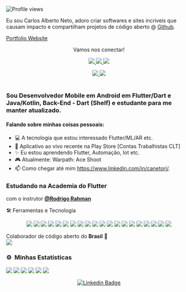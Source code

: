 <link rel="stylesheet" href="../css/social-circles.min.css">
<p align="left"> <img src="https://komarev.com/ghpvc/?username=caneto&color=lightgrey&style=flat" alt="Profile views" /> </p>

<p>Eu sou Carlos Alberto Neto, adoro criar softwares e sites incríveis que causam impacto e compartilham projetos de código aberto @ <a href="https://github.com/caneto">Github</a>.</p>

<p><a href="http://caneto.github.io/">Portfolio Website</a></p>
<p align="center">Vamos nos conectar!</p>
<p align="center">
<a href="https://www.facebook.com/carlos.albertoneto.75">
    <img src="https://img.shields.io/badge/Facebook-1877F2?style=for-the-badge&logo=facebook&logoColor=white" />
</a>
<a href="https://twitter.com/caneto/">
    <img src="https://img.shields.io/badge/Twitter-1DA1F2?style=for-the-badge&logo=twitter&logoColor=white" />
</a>
<a href="https://caneto.github.io/">
    <img src="https://img.shields.io/badge/Portfolio-12100E?style=for-the-badge&logo=medium&logoColor=white" />
</a>
<!--<a href="https://stackoverflow.com/users/12297382/zunairpervaiz">
    <img src="https://img.shields.io/badge/Stack_Overflow-FE7A16?style=for-the-badge&logo=stack-overflow&logoColor=white" />
</a>-->
 </p>

 <div align="center">
   <a  href ="mailto://caneto@gmail.com"><img src="https://img.shields.io/badge/Gmail-D14836?style=for-the-badge&logo=gmail&logoColor=white"</a> 
    <a target="_blank" href="https://github.com/caneto/caneto/blob/main/CurriculumCarlosAlbertoNeto.pdf">
    <img src="https://img.shields.io/badge/curriculum-c?style=for-the-badge&logo=adobe-acrobat-reader&logoColor=white&color=BD0807"/>
  </a>
  </br>
  </br>
</div>

### Sou Desenvolvedor Mobile em Android em Flutter/Dart e Java/Kotlin, Back-End - Dart (Shelf) e estudante para me manter atualizado.

#### Falando sobre minhas coisas pessoais:
- 💻 A tecnologia que estou interessado Flutter/ML/AR etc.
- 📱 Aplicativo ao vivo recente na Play Store [Contas Trabalhistas CLT]
- ✨ Eu estou aprendendo Flutter, Automação, Iot etc.
- 🎮 Atualmente: Warpath: Ace Shoot
- 📫 Como chegar até mim https://www.linkedin.com/in/canetorj/.

### Estudando na Academia do Flutter 

 com o instrutor **[@Rodrigo Rahman](https://br.linkedin.com/in/rodrigo-rahman)**


<!--
**caneto/caneto** is a ✨ _special_ ✨ repository because its `README.md` (this file) appears on your GitHub profile.

Here are some ideas to get you started:

- 🔭 I’m currently working on ...
- 🌱 I’m currently learning ...
- 👯 I’m looking to collaborate on ...
- 🤔 I’m looking for help with ...
- 💬 Ask me about ...
- 📫 How to reach me: ...
- 😄 Pronouns: ...
- ⚡ Fun fact: ...
-->

<p align="left">🛠 Ferramentas e Tecnologia</p>
<div align="center">
<img src="https://img.shields.io/badge/Flutter-02569B?style=for-the-badge&logo=flutter&logoColor=white" />
<img src="https://img.shields.io/badge/Dart-0175C2?style=for-the-badge&logo=dart&logoColor=white" />
<img src="https://img.shields.io/badge/firebase-ffca28?style=for-the-badge&logo=firebase&logoColor=black" />
<img src="https://img.shields.io/badge/Python-FFD43B?style=for-the-badge&logo=python&logoColor=darkgreen" />
<img src="https://img.shields.io/badge/Git-F05032?style=for-the-badge&logo=git&logoColor=white" />
<img src="https://img.shields.io/badge/-GitHub-05122A?style=for-the-badge&logo=github&logoColor=white" />  
<img src="https://img.shields.io/badge/-Docker-05122A?style=for-the-badge&logo=docker&logoColor=white" />  
<img src="https://img.shields.io/badge/-Android%20Studio-32CD32?style=for-the-badge&logo=androidstudio" />  
<img src="https://img.shields.io/badge/-Visual%20Studio%20Code-32CD32?style=for-the-badge&logo=visual-studio-code&logoColor=007ACC" />  
<img src="https://img.shields.io/badge/-Figma-05122A?style=for-the-badge&logo=figma&logoColor=white" />  
<img src="https://img.shields.io/badge/-c++-black?style=for-the-badge&logo=c%2B%2B&logoColor=white" />
<img src="https://img.shields.io/badge/-SQL%20Server-02569B?style=for-the-badge&logo=microsoftsqlserver&logoColor=white" />
<img src="https://img.shields.io/badge/-PostgreSQL-02569B?style=for-the-badge&logo=postgresql&logoColor=white" />  
<img src="https://img.shields.io/badge/-MySQL-02569B?style=for-the-badge&logo=mysql&logoColor=white" />  
<img src="https://img.shields.io/badge/-SQLite-02569B?style=for-the-badge&logo=sqlite&logoColor=white" />  
<img src="https://img.shields.io/badge/-Windows-0175C2?style=for-the-badge&logo=windows" />
<img src="https://img.shields.io/badge/-Linux-05122A?style=for-the-badge&logo=linux" />
<img src="https://img.shields.io/badge/-Android-0175C2?style=for-the-badge&logo=android" />
<img src="https://img.shields.io/badge/-Node.js-05122A?style=for-the-badge&logo=node.js&logoColor=white" />  
<img src="https://img.shields.io/badge/-PHP-05122A?style=for-the-badge&logo=php&logoColor=white" />  


<!-- <img src="https://img.shields.io/badge/Java-white?style=for-the-badge&
logo=Java&logoColor=black" /> -->
</div>

Colaborador de código aberto do <b>Brasil</b> 💚
<br/>
![](https://visitor-badge-reloaded.herokuapp.com/badge?page_id=caneto&color=red&style=for-the-badge&logo=Github)
<br/>
### ⚙️ &nbsp;Minhas Estatísticas

![](https://github-profile-summary-cards.vercel.app/api/cards/profile-details?username=caneto&theme=nord_bright)
![](https://github-profile-summary-cards.vercel.app/api/cards/stats?username=caneto&theme=nord_bright)
![](https://github-profile-summary-cards.vercel.app/api/cards/productive-time?username=caneto&theme=nord_bright)
![](https://github-profile-summary-cards.vercel.app/api/cards/repos-per-language?username=caneto&theme=nord_bright)
![](https://github-profile-summary-cards.vercel.app/api/cards/most-commit-language?username=caneto&theme=nord_bright)
![](https://github-readme-streak-stats.herokuapp.com?user=caneto&theme=white&locale=pt-br&date_format=j%2Fn%5B%2FY%5D)

   
   <div align="center">

   [![Linkedin Badge](https://img.shields.io/badge/-Carlos%20Alberto-292929?style=flat-square&logo=Linkedin&logoColor=white&link=https://www.linkedin.com/in/canetorj/)](https://www.linkedin.com/in/canetorj/)

   </div>
